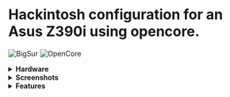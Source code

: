 # Hackintosh configuration for an Asus Z390i using opencore. 

![BigSur](https://img.shields.io/badge/macOS-11.4--alpha3-brightgreen) ![OpenCore](https://img.shields.io/badge/OpenCore-0.6.9-blue)


<details>
<summary><strong> Hardware </strong></summary>
<br>

| Category  | Component                            |
| --------- | ------------------------------------ |
| CPU       | [Intel Core i9-9900k](https://ark.intel.com/content/www/us/en/ark/products/186605/intel-core-i9-9900k-processor-16m-cache-up-to-5-00-ghz.html) |
| SSD       | [Adata XPG SX8200 Pro PCIe Gen3x4 M.2 2280 Solid State Drive](https://www.xpg.com/us/xpg/583) |
| Display   | [Prism Plus X315/C315 Max](https://prismplus.sg/products/prism-c315-max), Anmite 27 inch IPS |
| WiFi & BT | Dell DW1560 |
| GPU       | [Powercolor Red Devil RX580](https://www.powercolor.com/product?id=1493084304) |

- This motherboard was specifically selected because it was the only one in stock with a removable WiFi card. The stock WiFi card was removed and replaced with a DW1560.
</details>

<details>
<summary><strong> Screenshots </strong></summary>

![Desktop](Images/desktop.png)
![imessage](Images/imessage.png)
![WiFi](Images/WiFi.png)

USB Header Mappings taken from
[simonculton](https://github.com/simoncoulton/opencore-asus-rog-strix-z390i)

![usb](https://github.com/simoncoulton/opencore-asus-rog-strix-z390i/raw/master/usbports.jpeg)
</details>

<details>
<summary><strong> Features </strong></summary>
  
| Feature  | Status                            |
| --------- | ------------------------------------ |
 | WiFi | :white_check_mark: |
 | iMessages | :white_check_mark: |
 | USB | :white_check_mark: |
 | Onboard Audio | :white_check_mark: |
 | Dual Screens through RX580 (DP/HDMI output) | :white_check_mark: |
 | Bluetooth | :white_check_mark: |
 | Sidecar (Both wired via USB-C <-> iPad Pro and wireless (same wifi network))  | :white_check_mark: |
 | Airdrop | :white_check_mark: |
 | Netflix DRM on Safari | :x:  Refer to [acidanthera](https://github.com/acidanthera/bugtracker/issues/1034) |
 
 
## A note about Sidecar.
For sidecar, you have to ensure that within BIOS, iGPU multi monitor mode is enabled, with a reserved memory of 64mb.

Even though in config.plist the reserved memory is set to 19mb for the iGPU, this will only act as a failover.

Take note to set the primary GPU to auto in BIOS if using a dGPU like I am.

## A note about netflix
in 11.4-beta3, it appears that having netflix open in chrome/ff and then subsequently opening Safari really fucks with it.

For now, just don't open safari while watching netflix.
</details>

